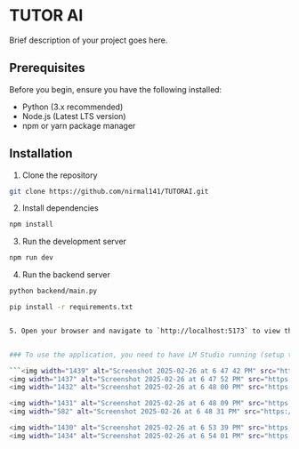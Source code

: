 # TUTOR AI

Brief description of your project goes here.

## Prerequisites

Before you begin, ensure you have the following installed:
- Python (3.x recommended)
- Node.js (Latest LTS version)
- npm or yarn package manager

## Installation

1. Clone the repository

```bash
git clone https://github.com/nirmal141/TUTORAI.git
```

2. Install dependencies

```bash
npm install
```

3. Run the development server

```bash
npm run dev
```

4. Run the backend server

```bash
python backend/main.py
```

```bash
pip install -r requirements.txt


5. Open your browser and navigate to `http://localhost:5173` to view the application.


### To use the application, you need to have LM Studio running (setup the url for that), and the API key for OpenAI.

```<img width="1439" alt="Screenshot 2025-02-26 at 6 47 42 PM" src="https://github.com/user-attachments/assets/bcb587cf-91b9-4a2a-9712-50c84e014cd1" /> ```
<img width="1437" alt="Screenshot 2025-02-26 at 6 47 52 PM" src="https://github.com/user-attachments/assets/e2627932-674b-4e36-be1e-b95ee72cc6d9" />
<img width="1432" alt="Screenshot 2025-02-26 at 6 48 00 PM" src="https://github.com/user-attachments/assets/07cd0722-cf30-484e-a9a2-14438a16b61c" />

<img width="1431" alt="Screenshot 2025-02-26 at 6 48 09 PM" src="https://github.com/user-attachments/assets/dc42205c-94e4-4975-a17d-d38959394ba5" />
<img width="582" alt="Screenshot 2025-02-26 at 6 48 31 PM" src="https://github.com/user-attachments/assets/d6a697f4-f45e-4659-9b3c-88b5c891f5b6" />

<img width="1430" alt="Screenshot 2025-02-26 at 6 53 39 PM" src="https://github.com/user-attachments/assets/b714e833-cc48-47ae-8e69-f276defa8e23" />
<img width="1434" alt="Screenshot 2025-02-26 at 6 54 01 PM" src="https://github.com/user-attachments/assets/77631fb3-efc0-48f0-a9d5-41b888888961" />
